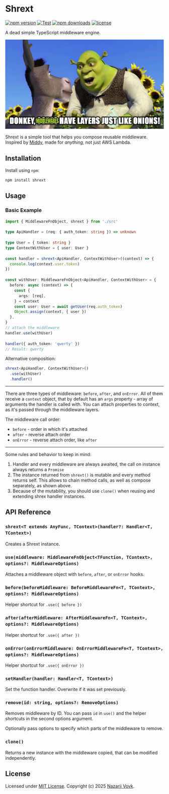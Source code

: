 # Shrext

[![npm version](https://img.shields.io/npm/v/shrext.svg?maxAge=1000)](https://www.npmjs.com/package/shrext)
[![Test](https://github.com/nazarvovk/shrext/actions/workflows/test.yml/badge.svg)](https://github.com/nazarvovk/shrext/actions/workflows/test.yml)
[![npm downloads](https://img.shields.io/npm/dt/shrext.svg?maxAge=1000)](https://www.npmjs.com/package/shrext)
[![license](https://img.shields.io/npm/l/shrext.svg?maxAge=1000)](https://github.com/nazarvovk/shrext/blob/master/LICENSE)

A dead simple TypeScript middleware engine.

<p align="center">
  <img src="shrext.jpg" />
</p>

Shrext is a simple tool that helps you compose reusable middleware. Inspired by [Middy](https://github.com/middyjs/middy), made for *anything,* not just AWS Lambda.

## Installation

Install using `npm`:

```bash
npm install shrext
```

## Usage

### Basic Example

```typescript
import { MiddlewareFnObject, shrext } from './src'

type ApiHandler = (req: { auth_token: string }) => unknown

type User = { token: string }
type ContextWithUser = { user: User }

const handler = shrext<ApiHandler, ContextWithUser>((context) => {
  console.log(context.user.token)
})

const withUser: MiddlewareFnObject<ApiHandler, ContextWithUser> = {
  before: async (context) => {
    const {
      args: [req],
    } = context
    const user: User = await getUser(req.auth_token)
    Object.assign(context, { user })
  },
}
// attach the middleware
handler.use(withUser)

handler({ auth_token: 'qwerty' })
// Result: qwerty
```

Alternative composition:

```typescript
shrext<ApiHandler, ContextWithUser>()
  .use(withUser)
  .handler()
```

---

There are three types of middleware: `before`, `after`, and `onError`. All of them receive a `context` object, that by default has an `args` property - array of arguments the handler is called with. You can attach properties to context, as it's passed through the middleware layers.

The middleware call order:
- `before` - order in which it's attached
- `after` - reverse attach order
- `onError` - reverse attach order, like `after`

---
Some rules and behavior to keep in mind:

  1. Handler and every middleware are always awaited, the call on instance always returns a `Promise`
  2. The instance returned from `shrext()` is mutable and every method returns self. This allows to chain method calls, as well as compose separately, as shown above. 
  3. Because of the mutability, you should use `clone()` when reusing and extending shrex handler instances.


## API Reference

### `shrext<T extends AnyFunc, TContext>(handler?: Handler<T, TContext>)`
Creates a Shrext instance.

### `use(middleware: MiddlewareFnObject<TFunction, TContext>, options?: MiddlewareOptions)`
Attaches a middleware object with `before`, `after`, or `onError` hooks.

### `before(beforeMiddleware: BeforeMiddlewareFn<T, TContext>, options?: MiddlewareOptions)`
Helper shortcut for `.use({ before })`

### `after(afterMiddleware: AfterMiddlewareFn<T, TContext>, options?: MiddlewareOptions)`
Helper shortcut for `.use({ after })`

### `onError(onErrorMiddleware: OnErrorMiddlewareFn<T, TContext>, options?: MiddlewareOptions)`
Helper shortcut for `.use({ onError })`

### `setHandler(handler: Handler<T, TContext>)`
Set the function handler. Overwrite if it was set previously.

### `remove(id: string, options?: RemoveOptions)`
Removes middleware by ID. You can pass `id` in `use()` and the helper shortcuts in the second options argument.

Optionally pass options to specify which parts of the middleware to remove.

### `clone()`
Returns a new instance with the middleware copied, that can be modified independently.


## License

Licensed under [MIT License](LICENSE). Copyright (c) 2025 [Nazarii Vovk](https://github.com/nazarvovk).